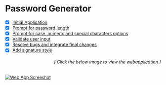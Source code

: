 # Password Generator

- [x] [Initial Application](https://github.com/luc1dLife/PasswordGenerator/issues/1)
- [x] [Prompt for password length](https://github.com/luc1dLife/PasswordGenerator/issues/2)
- [x] [Prompt for case, numeric and special characters options](https://github.com/luc1dLife/PasswordGenerator/issues/3)
- [x] [Validate user input](https://github.com/luc1dLife/PasswordGenerator/issues/4)
- [x] [Resolve bugs and integrate final changes](https://github.com/luc1dLife/PasswordGenerator/issues/5)
- [x] [Add signature style](https://github.com/luc1dLife/PasswordGenerator/issues/6)
<h6><p align="right">[ Click the below image to view the <a href="https://luc1dlife.github.io/PasswordGenerator/">webapplication</a> ]</p></h6>
<a href="https://luc1dlife.github.io/PasswordGenerator/">
  <img src="https://raw.githubusercontent.com/luc1dLife/PasswordGenerator/master/assets/img/Preview.png" alt="Web App Screeshot">
</a>